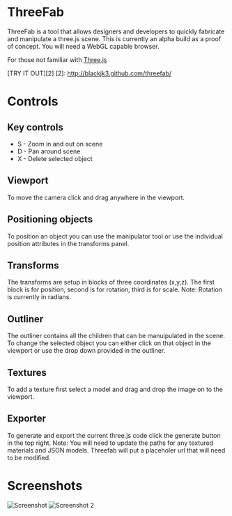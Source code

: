 ThreeFab	
=============

ThreeFab is a tool that allows designers and developers to quickly fabricate and manipulate a three.js scene.  This is currently an alpha build as a proof of concept. You will need a WebGL capable browser.

For those not familiar with [Three.js][1] 

[1]: https://github.com/mrdoob/three.js

[TRY IT OUT][2]
[2]: http://blackjk3.github.com/threefab/

Controls
=============

Key controls
-------------
* S - Zoom in and out on scene
* D - Pan around scene
* X - Delete selected object

Viewport
-------------
To move the camera click and drag anywhere in the viewport.  

Positioning objects
-------------
To position an object you can use the manipulator tool or use the individual position attributes in the transforms panel.

Transforms
-------------
The transforms are setup in blocks of three coordinates (x,y,z).  The first block is for position, second is for rotation, third is for scale.  Note: Rotation is currently in radians. 

Outliner
-------------
The outliner contains all the children that can be manuipulated in the scene. To change the selected object you can either click on that object in the viewport or use the drop down provided in the outliner.

Textures
-------------
To add a texture first select a model and drag and drop the image on to the viewport.

Exporter
-------------
To generate and export the current three.js code click the generate button in the top right.  Note: You will need to update the paths for any textured materials and JSON models.  Threefab will put a placeholer url that will need to be modified.

Screenshots
=============
![Screenshot](http://blackjk3.github.com/threefab/assets/screenie0.jpg)
![Screenshot 2](http://blackjk3.github.com/threefab/assets/screenie1.jpg)